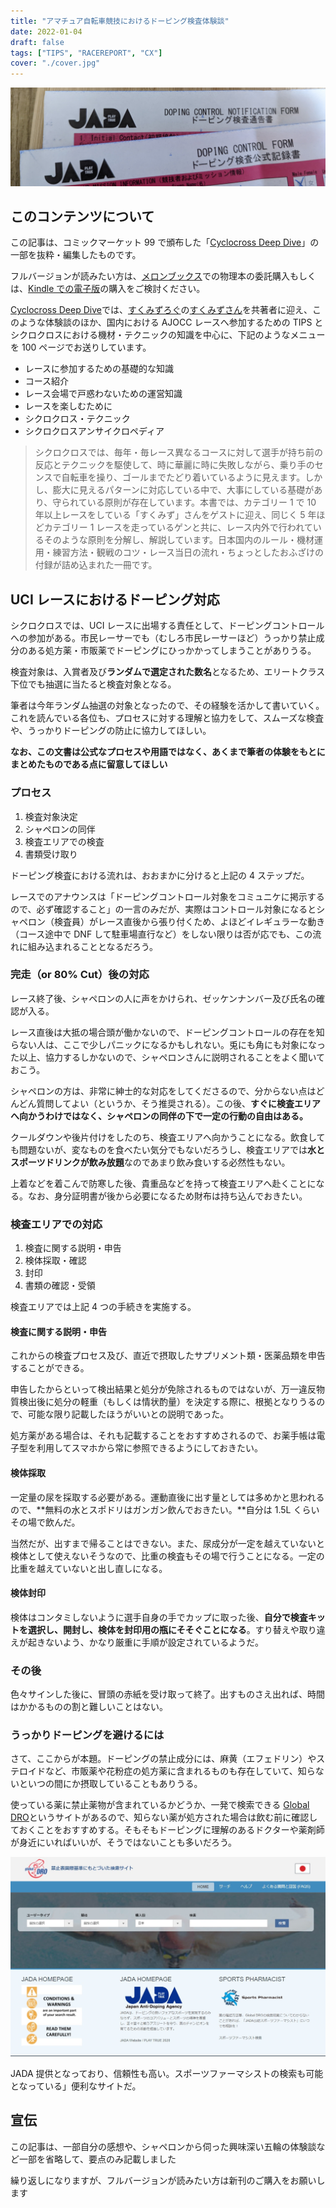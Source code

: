 ```yaml
---
title: "アマチュア自転車競技におけるドーピング検査体験談"
date: 2022-01-04
draft: false
tags: ["TIPS", "RACEREPORT", "CX"]
cover: "./cover.jpg"
---
```


![検査対象に選ばれると、通称赤紙が発行される](./cover.jpg)

## このコンテンツについて

この記事は、コミックマーケット 99 で頒布した「[Cyclocross Deep Dive](https://amzn.to/3qJo6l8)」の一部を抜粋・編集したものです。

フルバージョンが読みたい方は、[メロンブックス](https://www.melonbooks.co.jp/detail/detail.php?product_id=1163552)での物理本の委託購入もしくは、[Kindle での電子版](https://amzn.to/3qJo6l8)の購入をご検討ください。

<LinkBox url="https://amzn.to/3qJo6l8" isAmazonLink />

<LinkBox url="https://www.melonbooks.co.jp/detail/detail.php?product_id=1163552" />

[Cyclocross Deep Dive](https://amzn.to/3qJo6l8)では、[すくみずろぐ](https://skmzlog.com/)の[すくみずさん](https://twitter.com/skmzmw)を共著者に迎え、このような体験談のほか、国内における AJOCC レースへ参加するための TIPS とシクロクロスにおける機材・テクニックの知識を中心に、下記のようなメニューを 100 ページでお送りしています。

- レースに参加するための基礎的な知識
- コース紹介
- レース会場で戸惑わないための運営知識
- レースを楽しむために
- シクロクロス・テクニック
- シクロクロスアンサイクロペディア

> シクロクロスでは、毎年・毎レース異なるコースに対して選手が持ち前の反応とテクニックを駆使して、時に華麗に時に失敗しながら、乗り手のセンスで自転車を操り、ゴールまでたどり着いているように見えます。しかし、膨大に見えるパターンに対応している中で、大事にしている基礎があり、守られている原則が存在しています。本書では、カテゴリー 1 で 10 年以上レースをしている「すくみず」さんをゲストに迎え、同じく 5 年ほどカテゴリー 1 レースを走っているゲンと共に、レース内外で行われているそのような原則を分解し、解説しています。日本国内のルール・機材運用・練習方法・観戦のコツ・レース当日の流れ・ちょっとしたおふざけの付録が詰め込まれた一冊です。

## UCI レースにおけるドーピング対応

シクロクロスでは、UCI レースに出場する責任として、ドーピングコントロールへの参加がある。市民レーサーでも（むしろ市民レーサーほど）うっかり禁止成分のある処方薬・市販薬でドーピングにひっかかってしまうことがありうる。

検査対象は、入賞者及び**ランダムで選定された数名**となるため、エリートクラス下位でも抽選に当たると検査対象となる。

筆者は今年ランダム抽選の対象となったので、その経験を活かして書いていく。これを読んでいる各位も、プロセスに対する理解と協力をして、スムーズな検査や、うっかりドーピングの防止に協力してほしい。

**なお、この文書は公式なプロセスや用語ではなく、あくまで筆者の体験をもとにまとめたものである点に留意してほしい**

### プロセス

1. 検査対象決定
2. シャペロンの同伴
3. 検査エリアでの検査
4. 書類受け取り

ドーピング検査における流れは、おおまかに分けると上記の 4 ステップだ。

レースでのアナウンスは「ドーピングコントロール対象をコミュニケに掲示するので、必ず確認すること」の一言のみだが、実際はコントロール対象になるとシャペロン（検査員）がレース直後から張り付くため、よほどイレギュラーな動き（コース途中で DNF して駐車場直行など）をしない限りは否が応でも、この流れに組み込まれることとなるだろう。

### 完走（or 80% Cut）後の対応

レース終了後、シャペロンの人に声をかけられ、ゼッケンナンバー及び氏名の確認が入る。

レース直後は大抵の場合頭が働かないので、ドーピングコントロールの存在を知らない人は、ここで少しパニックになるかもしれない。兎にも角にも対象になった以上、協力するしかないので、シャペロンさんに説明されることをよく聞いておこう。

シャペロンの方は、非常に紳士的な対応をしてくださるので、分からない点はどんどん質問してよい（というか、そう推奨される）。この後、**すぐに検査エリアへ向かうわけではなく、シャペロンの同伴の下で一定の行動の自由はある。**

クールダウンや後片付けをしたのち、検査エリアへ向かうことになる。飲食しても問題ないが、変なものを食べたい気分でもないだろうし、検査エリアでは**水とスポーツドリンクが飲み放題**なのであまり飲み食いする必然性もない。

上着などを着こんで防寒した後、貴重品などを持って検査エリアへ赴くことになる。なお、身分証明書が後から必要になるため財布は持ち込んでおきたい。

### 検査エリアでの対応

1. 検査に関する説明・申告
2. 検体採取・確認
3. 封印
4. 書類の確認・受領

検査エリアでは上記 4 つの手続きを実施する。

#### 検査に関する説明・申告

これからの検査プロセス及び、直近で摂取したサプリメント類・医薬品類を申告することができる。

申告したからといって検出結果と処分が免除されるものではないが、万一違反物質検出後に処分の軽重（もしくは情状酌量）を決定する際に、根拠となりうるので、可能な限り記載したほうがいいとの説明であった。

処方薬がある場合は、それも記載することをおすすめされるので、お薬手帳は電子型を利用してスマホから常に参照できるようにしておきたい。

#### 検体採取

一定量の尿を採取する必要がある。運動直後に出す量としては多めかと思われるので、**無料の水とスポドリはガンガン飲んでおきたい。**自分は 1.5L くらいその場で飲んだ。

当然だが、出すまで帰ることはできない。また、尿成分が一定を越えていないと検体として使えないそうなので、比重の検査もその場で行うことになる。一定の比重を越えていないと出し直しになる。

#### 検体封印

検体はコンタミしないように選手自身の手でカップに取った後、**自分で検査キットを選択し、開封し、検体を封印用の瓶にそそぐことになる**。すり替えや取り違えが起きないよう、かなり厳重に手順が設定されているようだ。

### その後

色々サインした後に、冒頭の赤紙を受け取って終了。出すものさえ出れば、時間はかかるものの割と難しいことはない。

### うっかりドーピングを避けるには

さて、ここからが本題。ドーピングの禁止成分には、麻黄（エフェドリン）やステロイドなど、市販薬や花粉症の処方薬に含まれるものも存在していて、知らないといつの間にか摂取していることもありうる。

使っている薬に禁止薬物が含まれているかどうか、一発で検索できる [Global DRO](https://www.globaldro.com/JP/search)というサイトがあるので、知らない薬が処方された場合は飲む前に確認しておくことをおすすめする。そもそもドーピングに理解のあるドクターや薬剤師が身近にいればいいが、そうではないことも多いだろう。

![Global DROは競技ごとの禁止物質を含んでいるか検索できる](./dro.jpg)

<LinkBox url="https://www.globaldro.com/JP/search" />

JADA 提供となっており、信頼性も高い。スポーツファーマシストの検索も可能となっている」便利なサイトだ。

## 宣伝

この記事は、一部自分の感想や、シャペロンから伺った興味深い五輪の体験談など一部を省略して、要点のみ記載しました

繰り返しになりますが、フルバージョンが読みたい方は新刊のご購入をお願いします

<LinkBox url="https://amzn.to/3qJo6l8" isAmazonLink />
